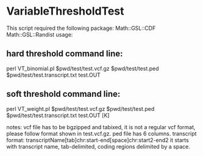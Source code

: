 # VariableThresholdTest

This script required the following package:
Math::GSL::CDF
Math::GSL::Randist
usage:
## hard threshold command line:
perl VT_binomial.pl $pwd/test/test.vcf.gz $pwd/test/test.ped $pwd/test/test.transcript.txt  test.OUT
## soft threshold command line:
perl VT_weight.pl $pwd/test/test.vcf.gz $pwd/test/test.ped $pwd/test/test.transcript.txt  test.OUT [K]

notes: 
vcf file has to be bgzipped and tabixed, it is not a regular vcf format, please follow format shown in test.vcf.gz.
ped file has 6 columns.
transcript format: transcriptName[tab]chr:start-end[space]chr:start2-end2
   it starts with transcript name, tab-delimited, coding regions delimited by a space.
 